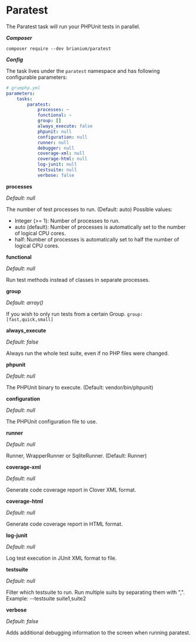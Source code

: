# Paratest

The Paratest task will run your PHPUnit tests in parallel.

***Composer***

```
composer require --dev brianium/paratest
```

***Config***

The task lives under the `paratest` namespace and has following configurable parameters:

```yaml
# grumphp.yml
parameters:
    tasks:
        paratest:
            processes: ~
            functional: ~
            group: []
            always_execute: false
            phpunit: null
            configuration: null
            runner: null
            debugger: null
            coverage-xml: null
            coverage-html: null
            log-junit: null
            testsuite: null
            verbose: false
```

**processes**

*Default: null*

The number of test processes to run. (Default: auto)
 Possible values:
 - Integer (>= 1): Number of processes to run.
 - auto (default): Number of processes is automatically set to the number of logical CPU cores.
 - half: Number of processes is automatically set to half the number of logical CPU cores.

**functional**

*Default: null*

Run test methods instead of classes in separate processes.


**group**

*Default: array()*

If you wish to only run tests from a certain Group.
`group: [fast,quick,small]`


**always_execute**

*Default: false*

Always run the whole test suite, even if no PHP files were changed.

**phpunit**

*Default: null*

The PHPUnit binary to execute. (Default: vendor/bin/phpunit)

**configuration**

*Default: null*

The PHPUnit configuration file to use.

**runner**

*Default: null*

Runner, WrapperRunner or SqliteRunner. (Default: Runner)

**coverage-xml**

*Default: null*

Generate code coverage report in Clover XML format.

**coverage-html**

*Default: null*

Generate code coverage report in HTML format.

**log-junit**

*Default: null*

Log test execution in JUnit XML format to file.

**testsuite**

*Default: null*

Filter which testsuite to run. Run multiple suits by separating them with ",". Example:  --testsuite suite1,suite2


**verbose**

*Default: false*

Adds additional debugging information to the screen when running paratest.


